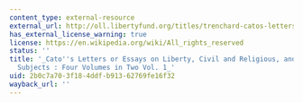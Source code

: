 ```yaml
---
content_type: external-resource
external_url: http://oll.libertyfund.org/titles/trenchard-catos-letters-vol-1-november-5-1720-to-june-17-1721-lf-ed
has_external_license_warning: true
license: https://en.wikipedia.org/wiki/All_rights_reserved
status: ''
title: '_Cato''s Letters or Essays on Liberty, Civil and Religious, and Other Important
  Subjects : Four Volumes in Two Vol. 1_'
uid: 2b0c7a70-3f18-4ddf-b913-62769fe16f32
wayback_url: ''
---
```

